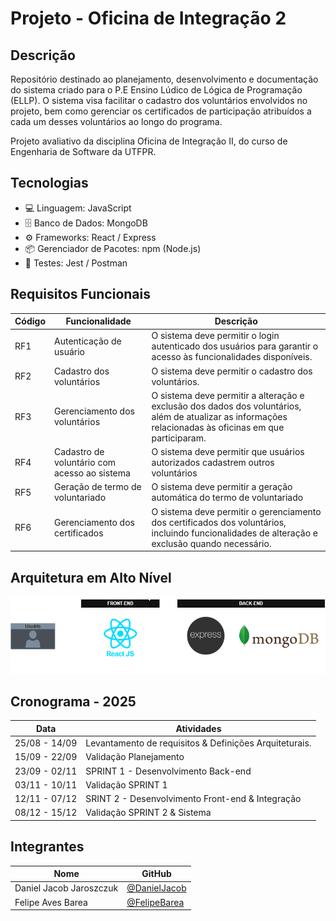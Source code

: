 # Projeto - Oficina de Integração 2

## Descrição

Repositório destinado ao planejamento, desenvolvimento e documentação do sistema criado para o P.E Ensino Lúdico de Lógica de Programação (ELLP). O sistema visa facilitar o cadastro dos voluntários envolvidos no projeto, bem como gerenciar os certificados de participação atribuídos a cada um desses voluntários ao longo do programa.

Projeto avaliativo da disciplina Oficina de Integração II, do curso de Engenharia de Software da UTFPR.


## Tecnologias 

- 💻 Linguagem: JavaScript
- 🗄️ Banco de Dados: MongoDB
- ⚙️ Frameworks: React / Express
- 📦 Gerenciador de Pacotes: npm (Node.js)
- 🧪 Testes: Jest / Postman

## Requisitos Funcionais


| Código  | Funcionalidade                       | Descrição                                                                 |
|---------|--------------------------------------|---------------------------------------------------------------------------|
| RF1     | Autenticação de usuário              | O sistema deve permitir o login autenticado dos usuários para garantir o acesso às funcionalidades disponíveis.|
| RF2     | Cadastro dos voluntários             | O sistema deve permitir o cadastro dos voluntários.|
| RF3     | Gerenciamento dos voluntários        | O sistema deve permitir a alteração e exclusão dos dados dos voluntários, além de atualizar as informações relacionadas às oficinas em que participaram.|
| RF4     | Cadastro de voluntário com acesso ao sistema | O sistema deve permitir que usuários autorizados cadastrem outros voluntários|
| RF5     | Geração de termo de voluntariado     | O sistema deve permitir a geração automática do termo de voluntariado|
| RF6     | Gerenciamento dos certificados       | O sistema deve permitir o gerenciamento dos certificados dos voluntários, incluindo funcionalidades de alteração e exclusão quando necessário.|




## Arquitetura em Alto Nível
 
![image](assets/ArquiteturaAltoNivel.png)


## Cronograma - 2025

| Data            | Atividades                           |
| --------------- | -------------------------------- |
|  25/08 - 14/09  | Levantamento de requisitos & Definições Arquiteturais.
|  15/09 - 22/09  | Validação Planejamento
|  23/09 - 02/11  | SPRINT 1 - Desenvolvimento Back-end
|  03/11 - 10/11  | Validação SPRINT 1
|  12/11 - 07/12  | SRINT 2 - Desenvolvimento Front-end & Integração
|  08/12 - 15/12  | Validação SPRINT 2 & Sistema

## Integrantes

| Nome            | GitHub                           |
| --------------- | -------------------------------- |
| Daniel Jacob Jaroszczuk  | [@DanielJacob](https://github.com/Dani-Jacob)
| Felipe Aves Barea  | [@FelipeBarea](https://github.com/fehbarea)
